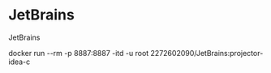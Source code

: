 # JetBrains
JetBrains

docker run --rm -p 8887:8887 -itd -u root 2272602090/JetBrains:projector-idea-c
